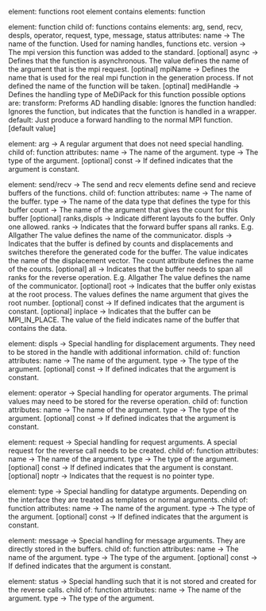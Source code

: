 element: functions
  root element
  contains elements: function

element: function
  child of: functions
  contains elements: arg, send, recv, despls, operator, request, type, message, status
  attributes:            name -> The name of the function. Used for naming handles, functions etc.
                      version -> The mpi version this function was added to the standard.
             [optional] async -> Defines that the function is asynchronous. The value defines the name of the
                                 argument that is the mpi request.
            [optinal] mpiName -> Defines the name that is used for the real mpi function in the generation process. If not defined the name of the function will be taken.
         [optinal] mediHandle -> Defines the handling type of MeDiPack for this function possible options are:
                                    transform: Preforms AD handling
                                      disable: Ignores the function
                                      handled: Ignores the function, but indicates that the function is handled in a wrapper.
                                      default: Just produce a forward handling to the normal MPI function. [default value]


element: arg
  -> A regular argument that does not need special handling.
  child of: function
  attributes:             name -> The name of the argument.
                          type -> The type of the argument.
              [optional] const -> If defined indicates that the argument is constant.

element: send/recv
  -> The send and recv elements define send and recieve buffers of the functions.
  child of: function
  attributes:                    name -> The name of the buffer.
                                 type -> The name of the data type that defines the type for this buffer
                                count -> The name of the argument that gives the count for this buffer
              [optional] ranks,displs -> Indicate different layouts fo the buffer. Only one allowed.
                                  ranks -> Indicates that the forward buffer spans all ranks. E.g. Allgather
                                           The value defines the name of the communicator.
                                 displs -> Indicates that the buffer is defined by counts and displacements and switches
                                           therefore the generated code for the buffer.
                                           The value indicates the name of the displacement vector. The count attribute defines
                                           the name of the counts.
                       [optional] all -> Indicates that the buffer needs to span all ranks for the reverse operation. E.g. Allgather
                                         The value defines the name of the communicator.
                      [optional] root -> Indicates that the buffer only existas at the root process. The values defines the name
                                         argument that gives the root number.
                     [optional] const -> If defined indicates that the argument is constant.
                   [optional] inplace -> Indicates that the buffer can be MPI_IN_PLACE. The value of the field indicates
                                         name of the buffer that contains the data.

element: displs
  -> Special handling for displacement arguments. They need to be stored in the handle with additional information.
  child of: function
  attributes:             name -> The name of the argument.
                          type -> The type of the argument.
              [optional] const -> If defined indicates that the argument is constant.

element: operator
  -> Special handling for operator arguments. The primal values may need to be stored for the reverse operation.
  child of: function
  attributes:             name -> The name of the argument.
                          type -> The type of the argument.
              [optional] const -> If defined indicates that the argument is constant.

element: request
  -> Special handling for request arguments. A special request for the reverse call needs to be created.
  child of: function
  attributes:             name -> The name of the argument.
                          type -> The type of the argument.
              [optional] const -> If defined indicates that the argument is constant.
              [optional] noptr -> Indicates that the request is no pointer type.

element: type
  -> Special handling for datatype arguments. Depending on the interface they are treated as templates or normal arguments.
  child of: function
  attributes:             name -> The name of the argument.
                          type -> The type of the argument.
              [optional] const -> If defined indicates that the argument is constant.

element: message
  -> Special handling for message arguments. They are directly stored in the buffers.
  child of: function
  attributes:             name -> The name of the argument.
                          type -> The type of the argument.
              [optional] const -> If defined indicates that the argument is constant.

element: status
  -> Special handling such that it is not stored and created for the reverse calls.
  child of: function
  attributes:             name -> The name of the argument.
                          type -> The type of the argument.
